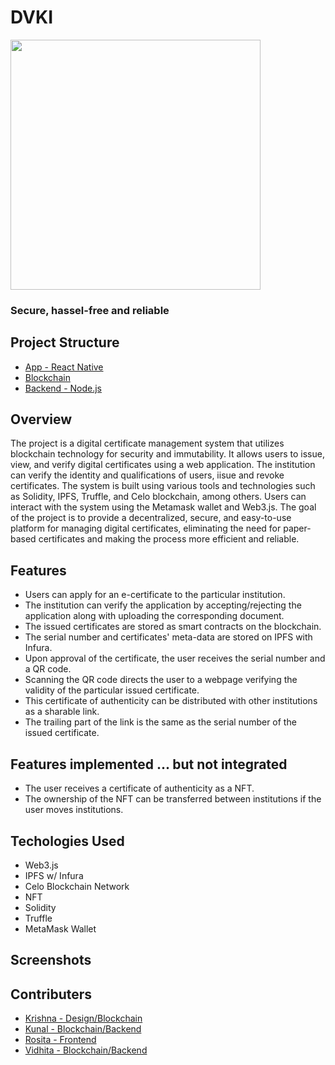 # DVKI

<img src='https://user-images.githubusercontent.com/66885378/219825716-33158241-4004-453d-8b5c-e35c9495b8d4.png' width='400'>

### Secure, hassel-free and reliable

## Project Structure

- [App - React Native](https://github.com/blackchapel/typer/tree/app)
- [Blockchain](https://github.com/blackchapel/typer/tree/blockchain)
- [Backend - Node.js](https://github.com/blackchapel/typer/tree/backend)

## Overview
The project is a digital certificate management system that utilizes blockchain technology for security and immutability. It allows users to issue, view, and verify digital certificates using a web application. The institution can verify the identity and qualifications of users, iisue and revoke certificates. The system is built using various tools and technologies such as Solidity, IPFS, Truffle, and Celo blockchain, among others. Users can interact with the system using the Metamask wallet and Web3.js. The goal of the project is to provide a decentralized, secure, and easy-to-use platform for managing digital certificates, eliminating the need for paper-based certificates and making the process more efficient and reliable.

## Features
- Users can apply for an e-certificate to the particular institution.
- The institution can verify the application by accepting/rejecting the application along with uploading the corresponding document.
- The issued certificates are stored as smart contracts on the blockchain.
- The serial number and certificates' meta-data are stored on IPFS with Infura.
- Upon approval of the certificate, the user receives the serial number and a QR code.
- Scanning the QR code directs the user to a webpage verifying the validity of the particular issued certificate.
- This certificate of authenticity can be distributed with other institutions as a sharable link.
- The trailing part of the link is the same as the serial number of the issued certificate.

## Features implemented ... but not integrated
- The user receives a certificate of authenticity as a NFT.
- The ownership of the NFT can be transferred between institutions if the user moves institutions.

## Techologies Used
- Web3.js
- IPFS w/ Infura
- Celo Blockchain Network
- NFT
- Solidity
- Truffle
- MetaMask Wallet

## Screenshots


## Contributers

- [Krishna - Design/Blockchain](https://github.com/krishna-shetty)
- [Kunal - Blockchain/Backend](https://github.com/blackchapel)
- [Rosita - Frontend](https://github.com/rosita-dmello)
- [Vidhita - Blockchain/Backend](https://github.com/vidhitapai)
